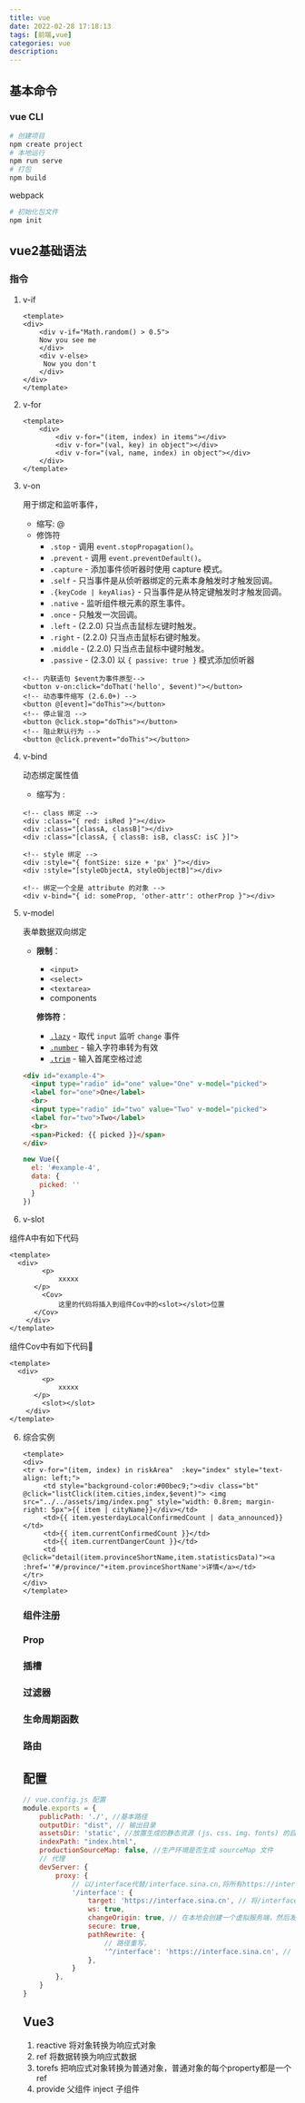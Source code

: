 ```yaml
---
title: vue
date: 2022-02-28 17:18:13
tags: [前端,vue]
categories: vue
description:
---
```


## 基本命令

### vue CLI

```bash
# 创建项目
npm create project
# 本地运行
npm run serve
# 打包
npm build
```

webpack

```bash
# 初始化包文件
npm init
```

## vue2基础语法

### 指令

1. v-if

	```vue
	<template>
	<div>
		<div v-if="Math.random() > 0.5">
	  	Now you see me
		</div>
		<div v-else>
	 	 Now you don't
		</div>
	</div>
	</template>

2. v-for

	```vue
	<template>
	    <div>
	        <div v-for="(item, index) in items"></div>
	        <div v-for="(val, key) in object"></div>
			<div v-for="(val, name, index) in object"></div>
	    </div>
	</template>

2. v-on

   用于绑定和监听事件，

   + 缩写: @
   + 修饰符
     + `.stop` - 调用 `event.stopPropagation()`。
     + `.prevent` - 调用 `event.preventDefault()`。
     + `.capture` - 添加事件侦听器时使用 capture 模式。
     + `.self` - 只当事件是从侦听器绑定的元素本身触发时才触发回调。
     + `.{keyCode | keyAlias}` - 只当事件是从特定键触发时才触发回调。
     + `.native` - 监听组件根元素的原生事件。
     + `.once` - 只触发一次回调。
     + `.left` - (2.2.0) 只当点击鼠标左键时触发。
     + `.right` - (2.2.0) 只当点击鼠标右键时触发。
     + `.middle` - (2.2.0) 只当点击鼠标中键时触发。
     + `.passive` - (2.3.0) 以 `{ passive: true }` 模式添加侦听器

   ```vue
   <!-- 内联语句 $event为事件原型-->
   <button v-on:click="doThat('hello', $event)"></button>
   <!-- 动态事件缩写 (2.6.0+) -->
   <button @[event]="doThis"></button>
   <!-- 停止冒泡 -->
   <button @click.stop="doThis"></button>
   <!-- 阻止默认行为 -->
   <button @click.prevent="doThis"></button>
   ```

3. v-bind

   动态绑定属性值

   + 缩写为 :

   ```vue
   <!-- class 绑定 -->
   <div :class="{ red: isRed }"></div>
   <div :class="[classA, classB]"></div>
   <div :class="[classA, { classB: isB, classC: isC }]">
   
   <!-- style 绑定 -->
   <div :style="{ fontSize: size + 'px' }"></div>
   <div :style="[styleObjectA, styleObjectB]"></div>
   
   <!-- 绑定一个全是 attribute 的对象 -->
   <div v-bind="{ id: someProp, 'other-attr': otherProp }"></div>
   ```

4. v-model

   表单数据双向绑定

   + **限制**：

     + `<input>`
     + `<select>`
     + `<textarea>`
     + components

     **修饰符**：

     + [`.lazy`](https://cn.vuejs.org/v2/guide/forms.html#lazy) - 取代 `input` 监听 `change` 事件
     + [`.number`](https://cn.vuejs.org/v2/guide/forms.html#number) - 输入字符串转为有效
     + [`.trim`](https://cn.vuejs.org/v2/guide/forms.html#trim) - 输入首尾空格过滤

   ```html
   <div id="example-4">
     <input type="radio" id="one" value="One" v-model="picked">
     <label for="one">One</label>
     <br>
     <input type="radio" id="two" value="Two" v-model="picked">
     <label for="two">Two</label>
     <br>
     <span>Picked: {{ picked }}</span>
   </div>
   ```

   ```js
   new Vue({
     el: '#example-4',
     data: {
       picked: ''
     }
   })
   ```

5. v-slot

  组件A中有如下代码

  ```vue
  <template>
  	<div>
          <p>
              xxxxx
      	</p>
          <Cov>
              这里的代码将插入到组件Cov中的<slot></slot>位置
      	</Cov>
      </div>
  </template>
  ```

  组件Cov中有如下代码🐎

  ```vue
  <template>
  	<div>
          <p>
              xxxxx
      	</p>
          <slot></slot>
      </div>
  </template>
  ```

6. 综合实例

   ```vue
   <template>
   <div>
   <tr v-for="(item, index) in riskArea"  :key="index" style="text-align: left;">
        <td style="background-color:#00bec9;"><div class="bt" @click="listClick(item.cities,index,$event)"> <img src="../../assets/img/index.png" style="width: 0.8rem; margin-right: 5px">{{ item | cityName}}</div></td>
        <td>{{ item.yesterdayLocalConfirmedCount | data_announced}}</td>
        <td>{{ item.currentConfirmedCount }}</td>
        <td>{{ item.currentDangerCount }}</td>
        <td @click="detail(item.provinceShortName,item.statisticsData)"><a  :href='"#/province/"+item.provinceShortName'>详情</a></td>
   </tr>
   </div>
   </template>
   ```

   ### 组件注册

   ### Prop

   ### 插槽

   ### 过滤器

   ### 生命周期函数

   ### 路由

   ## 配置

   ```js
   // vue.config.js 配置
   module.exports = {
       publicPath: './', //基本路径
       outputDir: "dist", // 输出目录
       assetsDir: 'static',	//放置生成的静态资源 (js、css、img、fonts) 的目录
       indexPath: "index.html",
       productionSourceMap: false, //生产环境是否生成 sourceMap 文件
       // 代理
       devServer: {
           proxy: {
               // 以/interface代替/interface.sina.cn,将所有https://interface.sina.cn请求重写为https:/interface
               '/interface': {
                   target: 'https://interface.sina.cn', // 将/interface 代理为https://interface.sina.cn/
                   ws: true,
                   changeOrigin: true, // 在本地会创建一个虚拟服务端，然后发送请求的数据，并同时接收请求的数据，这样服务端和服务端进行数据的交互就不会有跨域问题
                   secure: true,
                   pathRewrite: {
                       // 路径重写，
                       '^/interface': 'https://interface.sina.cn', // 替换target中的请求地址，也就是说以后你在请求https://interface.sina.cn/xxx 只需填/interface/
                   },
               }
           },
       }
   }
   
   ```

   ## Vue3
   
   1. reactive 将对象转换为响应式对象
   2. ref 将数据转换为响应式数据
   3. torefs 把响应式对象转换为普通对象，普通对象的每个property都是一个ref 
   4. provide 父组件 inject 子组件
